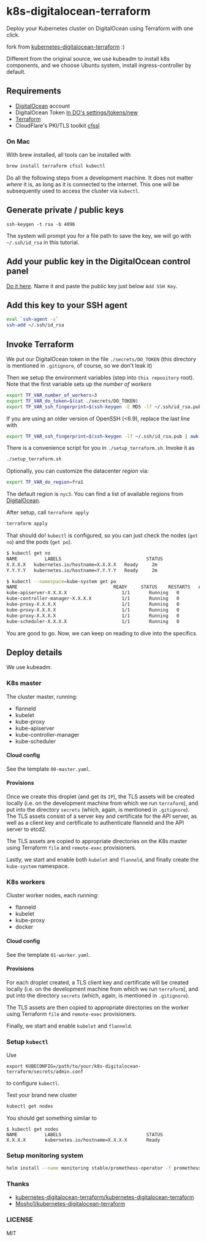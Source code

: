 # k8s-digitalocean-terraform

Deploy your Kubernetes cluster on DigitalOcean using Terraform with one click.

fork from [kubernetes-digitalocean-terraform](https://github.com/kubernetes-digitalocean-terraform/kubernetes-digitalocean-terraform) :)

Different from the original source, we use kubeadm to install k8s components, and we choose Ubuntu system, install ingress-controller by default.

## Requirements

* [DigitalOcean](https://www.digitalocean.com/) account
* DigitalOcean Token [In DO's settings/tokens/new](https://cloud.digitalocean.com/settings/tokens/new)
* [Terraform](https://www.terraform.io/)
* CloudFlare's PKI/TLS toolkit [cfssl](https://github.com/cloudflare/cfssl)

### On Mac

With brew installed, all tools can be installed with

```bash
brew install terraform cfssl kubectl 
```

Do all the following steps from a development machine. It does not matter _where_ it is, as long as it is connected to the internet. This one will be subsequently used to access the cluster via `kubectl`.

## Generate private / public keys

```
ssh-keygen -t rsa -b 4096
```

The system will prompt you for a file path to save the key, we will go with `~/.ssh/id_rsa` in this tutorial.

## Add your public key in the DigitalOcean control panel

[Do it here](https://cloud.digitalocean.com/settings/security). Name it and paste the public key just below `Add SSH Key`.

## Add this key to your SSH agent

```bash
eval `ssh-agent -s`
ssh-add ~/.ssh/id_rsa
```

## Invoke Terraform

We put our DigitalOcean token in the file `./secrets/DO_TOKEN` (this directory is mentioned in `.gitignore`, of course, so we don't leak it)

Then we setup the environment variables (step into `this repository` root). Note that the first variable sets up the *number of workers*

```bash
export TF_VAR_number_of_workers=3
export TF_VAR_do_token=$(cat ./secrets/DO_TOKEN)
export TF_VAR_ssh_fingerprint=$(ssh-keygen -E MD5 -lf ~/.ssh/id_rsa.pub | awk '{print $2}' | sed 's/MD5://g')
```

If you are using an older version of OpenSSH (<6.9), replace the last line with

```bash
export TF_VAR_ssh_fingerprint=$(ssh-keygen -lf ~/.ssh/id_rsa.pub | awk '{print $2}')
```

There is a convenience script for you in `./setup_terraform.sh`. Invoke it as

```bash
./setup_terraform.sh
```

Optionally, you can customize the datacenter *region* via:
```bash
export TF_VAR_do_region=fra1
```
The default region is `nyc3`. You can find a list of available regions from [DigitalOcean](https://developers.digitalocean.com/documentation/v2/#list-all-regions).

After setup, call `terraform apply`

```bash
terraform apply
```

That should do! `kubectl` is configured, so you can just check the nodes (`get no`) and the pods (`get po`).

```bash
$ kubectl get no
NAME          LABELS                               STATUS
X.X.X.X   kubernetes.io/hostname=X.X.X.X   Ready     2m
Y.Y.Y.Y   kubernetes.io/hostname=Y.Y.Y.Y   Ready     2m

$ kubectl --namespace=kube-system get po
NAME                                   READY     STATUS    RESTARTS   AGE
kube-apiserver-X.X.X.X                    1/1       Running   0          13m
kube-controller-manager-X.X.X.X           1/1       Running   0          12m
kube-proxy-X.X.X.X                        1/1       Running   0          12m
kube-proxy-X.X.X.X                        1/1       Running   0          11m
kube-proxy-X.X.X.X                        1/1       Running   0          12m
kube-scheduler-X.X.X.X                    1/1       Running   0          13m
```

You are good to go. Now, we can keep on reading to dive into the specifics.

## Deploy details

We use kubeadm.

### K8s master

The cluster master, running:

* flanneld
* kubelet
* kube-proxy
* kube-apiserver
* kube-controller-manager
* kube-scheduler

#### Cloud config

See the template `00-master.yaml`.

#### Provisions

Once we create this droplet (and get its `IP`), the TLS assets will be created locally (i.e. on the development machine from which we run `terraform`), and put into the directory `secrets` (which, again, is mentioned in `.gitignore`). The TLS assets consist of a server key and certificate for the API server, as well as a client key and certificate to authenticate flanneld and the API server to etcd2.

The TLS assets are copied to appropriate directories on the K8s master using Terraform `file` and `remote-exec` provisioners.

Lastly, we start and enable both `kubelet` and `flanneld`, and finally create the `kube-system` namespace.

### K8s workers

Cluster worker nodes, each running:

* flanneld
* kubelet
* kube-proxy
* docker

#### Cloud config

See the template `01-worker.yaml`.

#### Provisions

For each droplet created, a TLS client key and certificate will be created locally (i.e. on the development machine from which we run `terraform`), and put into the directory `secrets` (which, again, is mentioned in `.gitignore`). 

The TLS assets are then copied to appropriate directories on the worker using Terraform `file` and `remote-exec` provisioners.

Finally, we start and enable `kubelet` and `flanneld`.

### Setup `kubectl`

Use

```
export KUBECONFIG=/path/to/your/k8s-digitalocean-terraform/secrets/admin.conf
```

to configure `kubectl`. 

Test your brand new cluster

```bash
kubectl get nodes
```

You should get something similar to

```
$ kubectl get nodes
NAME          LABELS                               STATUS
X.X.X.X       kubernetes.io/hostname=X.X.X.X       Ready
```

### Setup monitoring system

```bash
helm install --name monitoring stable/prometheus-operator -f prometheus-operator-values.yaml
```

### Thanks

* [kubernetes-digitalocean-terraform/kubernetes-digitalocean-terraform](https://github.com/kubernetes-digitalocean-terraform/kubernetes-digitalocean-terraform)
* [Mosho1/kubernetes-digitalocean-terraform](https://github.com/Mosho1/kubernetes-digitalocean-terraform)

### LICENSE

MIT
